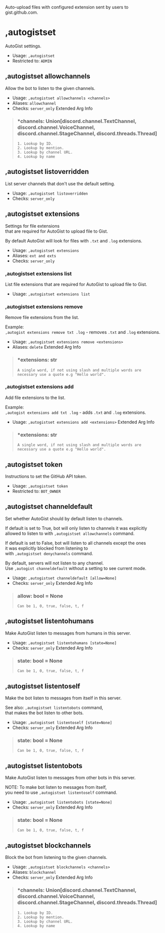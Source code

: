 Auto-upload files with configured extension sent by users to gist.github.com.

# ,autogistset
AutoGist settings.<br/>
 - Usage: `,autogistset`
 - Restricted to: `ADMIN`
## ,autogistset allowchannels
Allow the bot to listen to the given channels.<br/>
 - Usage: `,autogistset allowchannels <channels>`
 - Aliases: `allowchannel`
 - Checks: `server_only`
Extended Arg Info
> ### *channels: Union[discord.channel.TextChannel, discord.channel.VoiceChannel, discord.channel.StageChannel, discord.threads.Thread]
> 
> 
>     1. Lookup by ID.
>     2. Lookup by mention.
>     3. Lookup by channel URL.
>     4. Lookup by name
> 
>     
## ,autogistset listoverridden
List server channels that don't use the default setting.<br/>
 - Usage: `,autogistset listoverridden`
 - Checks: `server_only`
## ,autogistset extensions
Settings for file extensions<br/>
that are required for AutoGist to upload file to Gist.<br/>

By default AutoGist will look for files with `.txt` and `.log` extensions.<br/>
 - Usage: `,autogistset extensions`
 - Aliases: `ext and exts`
 - Checks: `server_only`
### ,autogistset extensions list
List file extensions that are required for AutoGist to upload file to Gist.<br/>
 - Usage: `,autogistset extensions list`
### ,autogistset extensions remove
Remove file extensions from the list.<br/>

Example:<br/>
`,autogist extensions remove txt .log` - removes `.txt` and `.log` extensions.<br/>
 - Usage: `,autogistset extensions remove <extensions>`
 - Aliases: `delete`
Extended Arg Info
> ### *extensions: str
> ```
> A single word, if not using slash and multiple words are necessary use a quote e.g "Hello world".
> ```
### ,autogistset extensions add
Add file extensions to the list.<br/>

Example:<br/>
`,autogist extensions add txt .log` - adds `.txt` and `.log` extensions.<br/>
 - Usage: `,autogistset extensions add <extensions>`
Extended Arg Info
> ### *extensions: str
> ```
> A single word, if not using slash and multiple words are necessary use a quote e.g "Hello world".
> ```
## ,autogistset token
Instructions to set the GitHub API token.<br/>
 - Usage: `,autogistset token`
 - Restricted to: `BOT_OWNER`
## ,autogistset channeldefault
Set whether AutoGist should by default listen to channels.<br/>

If default is set to True, bot will only listen to channels it was explicitly<br/>
allowed to listen to with `,autogistset allowchannels` command.<br/>

If default is set to False, bot will listen to all channels except the ones<br/>
it was explicitly blocked from listening to<br/>
with `,autogistset denychannels` command.<br/>

By default, servers will not listen to any channel.<br/>
Use `,autogist channeldefault` without a setting to see current mode.<br/>
 - Usage: `,autogistset channeldefault [allow=None]`
 - Checks: `server_only`
Extended Arg Info
> ### allow: bool = None
> ```
> Can be 1, 0, true, false, t, f
> ```
## ,autogistset listentohumans
Make AutoGist listen to messages from humans in this server.<br/>
 - Usage: `,autogistset listentohumans [state=None]`
 - Checks: `server_only`
Extended Arg Info
> ### state: bool = None
> ```
> Can be 1, 0, true, false, t, f
> ```
## ,autogistset listentoself
Make the bot listen to messages from itself in this server.<br/>

See also: `,autogistset listentobots` command,<br/>
that makes the bot listen to other bots.<br/>
 - Usage: `,autogistset listentoself [state=None]`
 - Checks: `server_only`
Extended Arg Info
> ### state: bool = None
> ```
> Can be 1, 0, true, false, t, f
> ```
## ,autogistset listentobots
Make AutoGist listen to messages from other bots in this server.<br/>

NOTE: To make bot listen to messages from itself,<br/>
you need to use `,autogistset listentoself` command.<br/>
 - Usage: `,autogistset listentobots [state=None]`
 - Checks: `server_only`
Extended Arg Info
> ### state: bool = None
> ```
> Can be 1, 0, true, false, t, f
> ```
## ,autogistset blockchannels
Block the bot from listening to the given channels.<br/>
 - Usage: `,autogistset blockchannels <channels>`
 - Aliases: `blockchannel`
 - Checks: `server_only`
Extended Arg Info
> ### *channels: Union[discord.channel.TextChannel, discord.channel.VoiceChannel, discord.channel.StageChannel, discord.threads.Thread]
> 
> 
>     1. Lookup by ID.
>     2. Lookup by mention.
>     3. Lookup by channel URL.
>     4. Lookup by name
> 
>     
